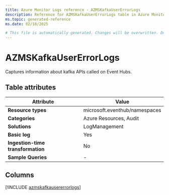 ```yaml
---
title: Azure Monitor Logs reference - AZMSKafkaUserErrorLogs
description: Reference for AZMSKafkaUserErrorLogs table in Azure Monitor Logs.
ms.topic: generated-reference
ms.date: 02/18/2025

# This file is automatically generated. Changes will be overwritten. Do not change this file directly.
---
```


# AZMSKafkaUserErrorLogs

Captures information about kafka APIs called on Event Hubs.


## Table attributes

|Attribute|Value|
|---|---|
|**Resource types**|microsoft.eventhub/namespaces|
|**Categories**|Azure Resources, Audit|
|**Solutions**| LogManagement|
|**Basic log**|Yes|
|**Ingestion-time transformation**|No|
|**Sample Queries**|-|



## Columns
  
[!INCLUDE [azmskafkausererrorlogs](~/reusable-content/ce-skilling/azure/includes/azure-monitor/reference/tables/azmskafkausererrorlogs-include.md)]
